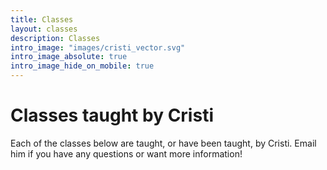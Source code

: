 ```yaml
---
title: Classes
layout: classes
description: Classes
intro_image: "images/cristi_vector.svg"
intro_image_absolute: true
intro_image_hide_on_mobile: true
---
```


# Classes taught by Cristi

Each of the classes below are taught, or have been taught, by Cristi. Email him if you have any questions or want more information! 